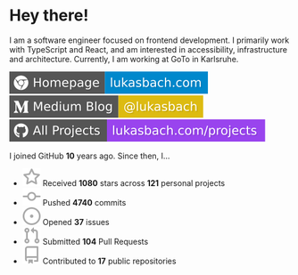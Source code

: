 # Hey there!

I am a software engineer focused on frontend development. I primarily work with TypeScript and React, and am interested in accessibility, infrastructure and architecture. Currently, I am working at GoTo in Karlsruhe.

[![Homepage](./icons/homepage.svg)](https://lukasbach.com)
[![Medium Blog](./icons/medium.svg)](https://medium.com/@lukasbach)
[![My Projects](./icons/projects.svg)](https://lukasbach.com/projects)

I joined GitHub **10** years ago. Since then, I...

- ![](./icons/star.svg) Received **1080** stars across **121** personal projects
- ![](./icons/commit.svg) Pushed **4740** commits
- ![](./icons/issues.svg) Opened **37** issues
- ![](./icons/pr.svg) Submitted **104** Pull Requests
- ![](./icons/repo.svg) Contributed to **17** public repositories
